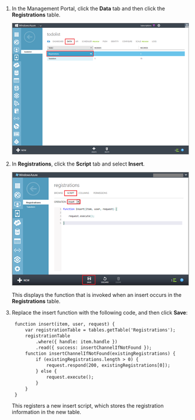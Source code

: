 

1. In the Management Portal, click the **Data** tab and then click the **Registrations** table. 

	![](./media/mobile-services-update-registrations-script/mobile-portal-data-tables-registrations.png)

2. In **Registrations**, click the **Script** tab and select **Insert**.
   
	![](./media/mobile-services-update-registrations-script/mobile-insert-script-registrations.png)

	This displays the function that is invoked when an insert occurs in the **Registrations** table.

3. Replace the insert function with the following code, and then click **Save**:

		function insert(item, user, request) {
			var registrationTable = tables.getTable('Registrations');
			registrationTable
				.where({ handle: item.handle })
				.read({ success: insertChannelIfNotFound });
	        function insertChannelIfNotFound(existingRegistrations) {
        	    if (existingRegistrations.length > 0) {
            	    request.respond(200, existingRegistrations[0]);
        	    } else {
            	    request.execute();
        	    }
    	    }
	    }

   This registers a new insert script, which stores the registration information in the new table.

